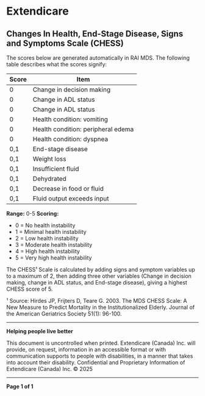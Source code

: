# Extendicare
## Changes In Health, End-Stage Disease, Signs and Symptoms Scale (CHESS)

The scores below are generated automatically in RAI MDS. The following table describes what the scores signify:

| Score | Item                                           |
|-------|------------------------------------------------|
| 0     | Change in decision making                      |
| 0     | Change in ADL status                           |
| 0     | Change in ADL status                           |
| 0     | Health condition: vomiting                      |
| 0     | Health condition: peripheral edema              |
| 0     | Health condition: dyspnea                      |
| 0,1   | End-stage disease                              |
| 0,1   | Weight loss                                    |
| 0,1   | Insufficient fluid                             |
| 0,1   | Dehydrated                                     |
| 0,1   | Decrease in food or fluid                      |
| 0,1   | Fluid output exceeds input                      |

**Range:** 0-5
**Scoring:**
- 0 = No health instability
- 1 = Minimal health instability
- 2 = Low health instability
- 3 = Moderate health instability
- 4 = High health instability
- 5 = Very high health instability

The CHESS¹ Scale is calculated by adding signs and symptom variables up to a maximum of 2, then adding three other variables (Change in decision making, change in ADL status, and End-stage disease), giving a highest CHESS score of 5.

¹ Source: Hirdes JP, Frijters D, Teare G. 2003. The MDS CHESS Scale: A New Measure to Predict Mortality in the Institutionalized Elderly. Journal of the American Geriatrics Society 51(1): 96-100.

----

**Helping people live better**

This document is uncontrolled when printed.
Extendicare (Canada) Inc. will provide, on request, information in an accessible format or with communication supports to people with disabilities, in a manner that takes into account their disability. Confidential and Proprietary Information of Extendicare (Canada) Inc. © 2025

----

**Page 1 of 1**